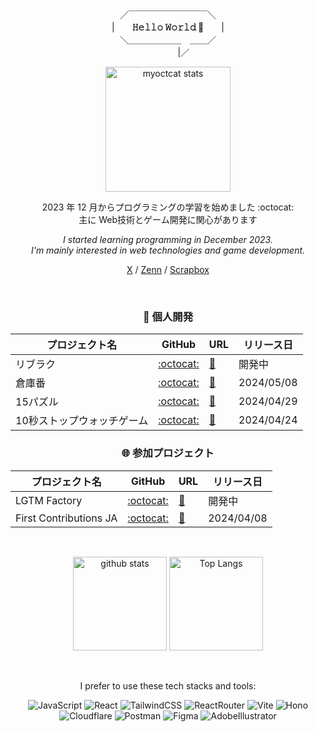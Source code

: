 <div align="center">

／￣￣￣￣￣￣￣￣￣＼  
|　　**𝙷𝚎𝚕𝚕𝚘 𝚆𝚘𝚛𝚕𝚍 🚀**　　|  
＼＿＿＿＿＿＿　＿＿／  
 　 　　 |／

<a href="https://myoctocat.com/"><img alt="myoctcat stats" height="200px" src="https://github.com/kagomen/kagomen/assets/154225199/ca01b64c-7a2b-43db-a1e9-c013bb6ce4d9"></a>

2023 年 12 月からプログラミングの学習を始めました :octocat:  
主に Web技術とゲーム開発に関心があります  

_I started learning programming in December 2023._  
_I'm mainly interested in web technologies and game development._  

[X](https://x.com/kkagomme) / [Zenn](https://zenn.dev/kkagomme) / [Scrapbox](https://scrapbox.io/kagomen/)

&nbsp;

### 🐌 個人開発

| プロジェクト名 | GitHub | URL | リリース日 |
|---|---|---|---|
| リブラク | [:octocat:](https://github.com/kagomen/libraku) | [🚀](https://libraku.pages.dev/) | 開発中 |
| 倉庫番 | [:octocat:](https://github.com/kagomen/sokoban) | [🚀](https://kagomen.github.io/sokoban/) | 2024/05/08 |
| 15パズル | [:octocat:](https://github.com/kagomen/15puzzle) | [🚀](https://kagomen.github.io/15puzzle/) | 2024/04/29 |
| 10秒ストップウォッチゲーム | [:octocat:](https://github.com/kagomen/10second-game) | [🚀](https://kagomen.github.io/10second-game/) | 2024/04/24 |

### 🌐 参加プロジェクト

| プロジェクト名 | GitHub | URL | リリース日 |
|---|---|---|---|
| LGTM Factory | [:octocat:](https://github.com/lgtm-factory/lgtm-factory) | [🚀]() | 開発中 |
| First Contributions JA | [:octocat:](https://github.com/first-contributions-ja/first-contributions-ja.github.io) | [🚀](https://first-contributions-ja.github.io/) | 2024/04/08 |

&nbsp;

 <img alt="github stats" height="150px" src="https://github-readme-stats.vercel.app/api?username=kagomen&hide_title=true&text_color=777&bg_color=00000000&theme=gotham" />
 <img alt="Top Langs" height="150px" src="https://github-readme-stats.vercel.app/api/top-langs/?username=kagomen&layout=compact&show_icons=true&card_width=382&title_color=777&text_color=777&bg_color=00000000&theme=gotham" />

&nbsp;

I prefer to use these tech stacks and tools:  

![JavaScript](https://img.shields.io/badge/-JavaScript-F7DF1E.svg?logo=javascript&logoColor=fff&textColor=fff)
![React](https://img.shields.io/badge/-React-61DAFB.svg?logo=react&logoColor=fff)
![TailwindCSS](https://img.shields.io/badge/-Tailwind_CSS-06B6D4.svg?logo=tailwindcss&logoColor=fff)
![ReactRouter](https://img.shields.io/badge/-React_Router-CA4245.svg?logo=reactrouter&logoColor=fff)
![Vite](https://img.shields.io/badge/-Vite-646CFF.svg?logo=vite&logoColor=fff)
![Hono](https://img.shields.io/badge/-Hono-E36002.svg?logo=hono&logoColor=fff)
![Cloudflare](https://img.shields.io/badge/-Cloudflare-F38020.svg?logo=cloudflare&logoColor=fff)
![Postman](https://img.shields.io/badge/-Postman-FF6C37.svg?logo=postman&logoColor=fff)
![Figma](https://img.shields.io/badge/-Figma-F24E1E.svg?logo=figma&logoColor=fff)
![AdobeIllustrator](https://img.shields.io/badge/-Illustrator-FF9A00.svg?logo=adobeillustrator&logoColor=fff)
</div>
